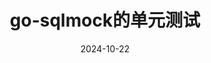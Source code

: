 ---
title: go-sqlmock的单元测试
date: 2024-10-22
authors:
- name: Idris
link: https://github.com/supuwoerc
excludeSearch: true
draft: true
---
